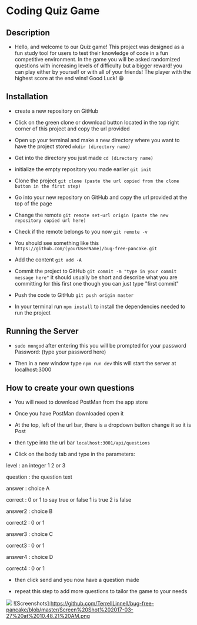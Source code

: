 # Coding Quiz Game



## Description

* Hello, and welcome to our Quiz game! This project was designed as a fun study tool for users to test their knowledge of code in a fun
competitive environment. In the game you will be asked randomized questions with increasing levels of difficulty but a bigger reward!
you can play either by yourself or with all of your friends! The player with the highest score at the end wins!
Good Luck! 😁


## Installation

* create a new repository on GitHub

* Click on the green clone or download button located in the top right corner of this project and copy the url provided

* Open up your terminal and make a new directory where you want to have the project stored `mkdir (directory name)`

* Get into the directory you just made `cd (directory name)`

* initialize the empty repository you  made earlier `git init`

* Clone the project `git clone (paste the url copied from the clone button in the first step)`

* Go into your new repository on GitHub and copy the url provided at the top of the page

* Change the remote `git remote set-url origin (paste the new repository copied url here)`

* Check if the remote belongs to you now `git remote -v`
* You should see something like this `https://github.com/(yourUserName)/bug-free-pancake.git`

* Add the content `git add -A`

* Commit the project to GitHub `git commit -m "type in your commit message here"`
 it should usually be short and describe what you are committing for this first one though you can just type "first commit"

* Push the code to GitHub `git push origin master`

* In your terminal run `npm install` to install the dependencies needed to run the project


## Running the Server

* `sudo mongod` after entering this you will be prompted for your password
Password: (type your password here)

* Then in a new window type `npm run dev` this will start the server at localhost:3000


## How to create your own questions

* You will need to download PostMan from the app store

* Once you have PostMan downloaded open it

* At the top, left of the url bar, there is a dropdown button change it so it is Post

* then type into the url bar `localhost:3001/api/questions`

* Click on the body tab and type in the parameters:

level     : an integer 1 2 or 3

question  : the question text

answer    : choice A

correct   : 0 or 1 to say true or false 1 is true 2 is false

answer2   : choice B

correct2  : 0 or 1

answer3   : choice C

correct3  : 0 or 1

answer4   : choice D

correct4  : 0 or 1

* then click send and you now have a question made

* repeat this step to add more questions to tailor the game to your needs

![](Screenshots)
![Screenshots]:https://github.com/TerrellLinnell/bug-free-pancake/blob/master/Screen%20Shot%202017-03-27%20at%2010.48.21%20AM.png

##

